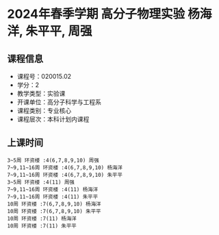 # 2024年春季学期 高分子物理实验 杨海洋, 朱平平, 周强






## 课程信息

- 课程号：020015.02
- 学分：2
- 教学类型：实验课
- 开课单位：高分子科学与工程系
- 课程类别：专业核心
- 课程层次：本科计划内课程

## 上课时间

```
3~5周 环资楼 :4(6,7,8,9,10) 周强
7~9,11~16周 环资楼 :4(6,7,8,9,10) 杨海洋
7~9,11~16周 环资楼 :4(6,7,8,9,10) 朱平平
3~5周 环资楼 :4(11) 周强
7~9,11~16周 环资楼 :4(11) 杨海洋
7~9,11~16周 环资楼 :4(11) 朱平平
10周 环资楼 :7(6,7,8,9,10) 杨海洋
10周 环资楼 :7(6,7,8,9,10) 朱平平
10周 环资楼 :7(11) 杨海洋
10周 环资楼 :7(11) 朱平平
```

